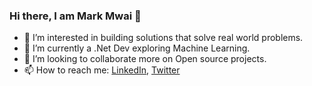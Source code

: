 ### Hi there, I am Mark Mwai 👋

- 👀 I’m interested in building solutions that solve real world problems.
- 🌱 I’m currently a .Net Dev exploring Machine Learning.
- 👯 I’m looking to collaborate more on Open source projects.
- 📫 How to reach me: [LinkedIn](https://www.linkedin.com/in/mark-nderitu-mwai/), [Twitter](https://twitter.com/MarcMwai)


